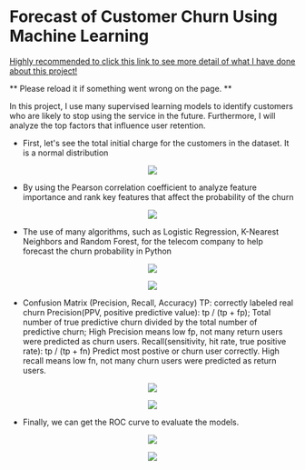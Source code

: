 # Forecast of Customer Churn Using Machine Learning



<a href="https://github.com/joshlingy/Forecast-of-Customer-Churn-Using-Machine-Learning/blob/master/Forecast-of-Customer-Churn-Using-Machine-Learning.ipynb">Highly recommended to click this link to see more detail of what I have done about this project!</a>

** Please reload it if something went wrong on the page. **



In this project, I use many supervised learning models to identify customers who are likely to stop using the service in the future. Furthermore, I will analyze the top factors that influence user retention.

* First, let's see the total initial charge for the customers in the dataset. It is a normal distribution

<p align="center">
  <img src="https://github.com/joshlingy/Telecommunication-Industry-Forecast-of-Customer-Churn/blob/master/graphs/total_intl_charge.png">
</p>


* By using the Pearson correlation coefficient to analyze feature importance and rank key features that affect the probability of the churn

<p align="center">
  <img src="https://github.com/joshlingy/Telecommunication-Industry-Forecast-of-Customer-Churn/blob/master/graphs/correlations.png">
</p>

* The use of many algorithms, such as Logistic Regression, K-Nearest Neighbors and Random Forest, for the telecom company to help forecast the churn probability in Python

<p align="center">
  <img src="https://github.com/joshlingy/Telecommunication-Industry-Forecast-of-Customer-Churn/blob/master/graphs/Random-Forest.png">
</p>

<p align="center">
  <img src="https://github.com/joshlingy/Telecommunication-Industry-Forecast-of-Customer-Churn/blob/master/graphs/Logistic -Regression.png">
</p>

* Confusion Matrix (Precision, Recall, Accuracy)
TP: correctly labeled real churn
Precision(PPV, positive predictive value): tp / (tp + fp); Total number of true predictive churn divided by the total number of predictive churn; High Precision means low fp, not many return users were predicted as churn users.
Recall(sensitivity, hit rate, true positive rate): tp / (tp + fn) Predict most postive or churn user correctly. High recall means low fn, not many churn users were predicted as return users.

<p align="center">
  <img src="https://github.com/joshlingy/Telecommunication-Industry-Forecast-of-Customer-Churn/blob/master/graphs/Random-Forest.png">
</p>

<p align="center">
  <img src="https://github.com/joshlingy/Telecommunication-Industry-Forecast-of-Customer-Churn/blob/master/graphs/Logistic-Regression.png">
</p>

* Finally, we can get the ROC curve to evaluate the models.

<p align="center">
  <img src="https://github.com/joshlingy/Telecommunication-Industry-Forecast-of-Customer-Churn/blob/master/graphs/ROC-Random-Forest.png">
</p>


<p align="center">
  <img src="https://github.com/joshlingy/Telecommunication-Industry-Forecast-of-Customer-Churn/blob/master/graphs/ROC-LR.png">
</p>
